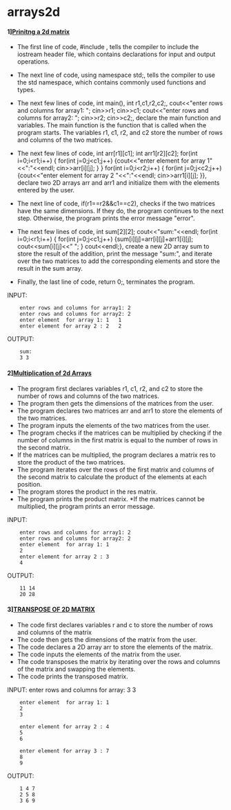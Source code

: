 # arrays2d

#### 1][Prinitng a 2d matrix](inputandprint2dmatrix.cpp)
* The first line of code, #include <iostream>, tells the compiler to include the iostream header file, which contains declarations for input and output operations.

* The next line of code, using namespace std;, tells the compiler to use the std namespace, which contains commonly used functions and types.

* The next few lines of code, int main(), int r1,c1,r2,c2;, cout<<"enter rows and columns for array1: "; cin>>r1; cin>>c1; cout<<"enter rows and columns for array2: "; cin>>r2; cin>>c2;, declare the main function and variables. The main function is the function that is called when the program starts. The variables r1, c1, r2, and c2 store the number of rows and columns of the two matrices.

* The next few lines of code, int arr[r1][c1]; int arr1[r2][c2]; for(int i=0;i<r1;i++) { for(int j=0;j<c1;j++) {cout<<"enter element for array 1"<<":"<<endl; cin>>arr[i][j]; } } for(int i=0;i<r2;i++) { for(int j=0;j<c2;j++) {cout<<"enter element for array 2 "<<":"<<endl; cin>>arr1[i][j]; }}, declare two 2D arrays arr and arr1 and initialize them with the elements entered by the user.

* The next line of code, if(r1==r2&&c1==c2), checks if the two matrices have the same dimensions. If they do, the program continues to the next step. Otherwise, the program prints the error message "error".

* The next few lines of code, int sum[2][2]; cout<<"sum:"<<endl; for(int i=0;i<r1;i++) { for(int j=0;j<c1;j++) {sum[i][j]=arr[i][j]+arr1[i][j]; cout<<sum[i][j]<<" "; } cout<<endl;}, create a new 2D array sum to store the result of the addition, print the message "sum:", and iterate over the two matrices to add the corresponding elements and store the result in the sum array.

* Finally, the last line of code, return 0;, terminates the program.

INPUT:

        enter rows and columns for array1: 2
        enter rows and columns for array2: 2
        enter element  for array 1: 1   1
        enter element for array 2 : 2   2
        

OUTPUT:

        sum:
        3 3
#### 2][Multiplication of 2d Arrays](mulofarrasy2d.cpp)

* The program first declares variables r1, c1, r2, and c2 to store the number of rows and columns of the two matrices.
* The program then gets the dimensions of the matrices from the user.
* The program declares two matrices arr and arr1 to store the elements of the two matrices.
* The program inputs the elements of the two matrices from the user.
* The program checks if the matrices can be multiplied by checking if the number of columns in the first matrix is equal to the number of rows in the second matrix.
* If the matrices can be multiplied, the program declares a matrix res to store the product of the two matrices.
* The program iterates over the rows of the first matrix and columns of the second matrix to calculate the product of the elements at each position.
* The program stores the product in the res matrix.
* The program prints the product matrix.
*If the matrices cannot be multiplied, the program prints an error message.

INPUT:

        enter rows and columns for array1: 2
        enter rows and columns for array2: 2
        enter element  for array 1: 1
        2
        enter element for array 2 : 3
        4
OUTPUT:

        11 14
        20 28

#### 3][TRANSPOSE OF 2D MATRIX](transpose2d.cpp)

* The code first declares variables r and c to store the number of rows and columns of the matrix
* The code then gets the dimensions of the matrix from the user.
* The code declares a 2D array arr to store the elements of the matrix.
* The code inputs the elements of the matrix from the user.
* The code transposes the matrix by iterating over the rows and columns of the matrix and swapping the elements.
* The code prints the transposed matrix.

INPUT:
        enter rows and columns for array: 3
        3

        enter element  for array 1: 1
        2
        3

        enter element for array 2 : 4
        5
        6

        enter element for array 3 : 7
        8
        9

OUTPUT:

        1 4 7
        2 5 8
        3 6 9
